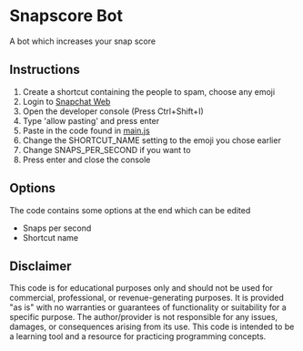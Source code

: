 # Snapscore Bot

A bot which increases your snap score

## Instructions

1. Create a shortcut containing the people to spam, choose any emoji
2. Login to [Snapchat Web](https://www.snapchat.com/web/)
3. Open the developer console (Press Ctrl+Shift+I)
4. Type 'allow pasting' and press enter
5. Paste in the code found in [main.js](https://raw.githubusercontent.com/zakkbob/snapscore-bot/refs/heads/main/main.js)
6. Change the SHORTCUT_NAME setting to the emoji you chose earlier
7. Change SNAPS_PER_SECOND if you want to
8. Press enter and close the console

## Options

The code contains some options at the end which can be edited
- Snaps per second
- Shortcut name

## Disclaimer

This code is for educational purposes only and should not be used for commercial, professional, or revenue-generating purposes. It is provided "as is" with no warranties or guarantees of functionality or suitability for a specific purpose. The author/provider is not responsible for any issues, damages, or consequences arising from its use. This code is intended to be a learning tool and a resource for practicing programming concepts.
